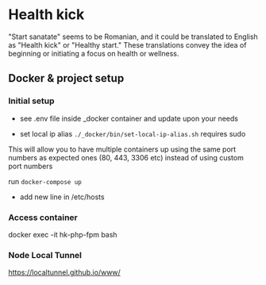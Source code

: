 # Health kick
"Start sanatate" seems to be Romanian, and it could be translated to English as "Health kick" or "Healthy start." 
These translations convey the idea of beginning or initiating a focus on health or wellness.


## Docker & project setup

### Initial setup
- see .env file inside _docker container and update upon your needs

- set local ip alias
``./_docker/bin/set-local-ip-alias.sh`` requires sudo

This will allow you to have multiple containers up using the same port numbers as expected ones (80, 443, 3306 etc) instead of using custom port numbers 

run `docker-compose up`

- add new line in /etc/hosts


### Access container
docker exec -it hk-php-fpm bash


### Node Local Tunnel
https://localtunnel.github.io/www/